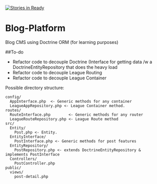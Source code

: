 [![Stories in Ready](https://badge.waffle.io/RyanHipkiss/Blog-Platform.png?label=ready&title=Ready)](https://waffle.io/RyanHipkiss/Blog-Platform)
# Blog-Platform
Blog CMS using Doctrine ORM (for learning purposes)

##To-do

* Refactor code to decouple Doctrine (Interface for getting data /w a DoctrineEntityRepository that does the heavy load
* Refactor code to decouple League Routing
* Refactor code to decouple League Container

Possible directory structure:

    config/
      AppInterface.php  <- Generic methods for any container
      LeagueAppRepository.php <- League Container method.
    routes/
      RouteInterface.php        <- Generic methods for any router
      LeagueRouteRepository.php <- League Route method
    src/
      Entity/
        Post.php <- Entity.
      EntityInterface/
        PostInterface.php <- Generic methods for post features
      EntityRepository/
        PostRepository.php <- extends DoctrineEntityRepository & implements PostInterface
      Controllers/
        PostController.php
    public/
      views/
        post-detail.php
  
  
  
